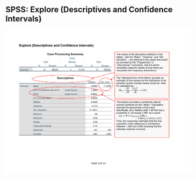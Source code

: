 ## SPSS: Explore (Descriptives and Confidence Intervals)

<p align="center"><kbd><img src="intervals.png"></kbd></p>
